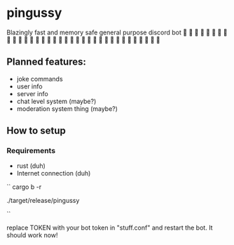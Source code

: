 # pingussy
Blazingly fast and memory safe general purpose discord bot :rocket: :rocket: :rocket: :rocket: :rocket: :rocket: :rocket: :rocket: :rocket: :rocket: :rocket: :rocket: :rocket: :rocket: :rocket: :rocket: :rocket: :rocket: :rocket: :rocket: :rocket: :rocket: :rocket:  :crab: :crab: :crab: :crab: :crab: :crab: :crab: :crab: :crab: :crab: :crab: :crab: 

## Planned features:

- joke commands
- user info 
- server info
- chat level system (maybe?)
- moderation system thing (maybe?)

## How to setup

### Requirements

- rust (duh)
- Internet connection (duh)

``
cargo b -r

./target/release/pingussy

``

replace TOKEN with your bot token in "stuff.conf" and restart the bot. It should work now!
